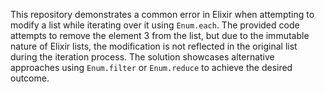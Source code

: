 This repository demonstrates a common error in Elixir when attempting to modify a list while iterating over it using `Enum.each`. The provided code attempts to remove the element 3 from the list, but due to the immutable nature of Elixir lists, the modification is not reflected in the original list during the iteration process. The solution showcases alternative approaches using `Enum.filter` or `Enum.reduce` to achieve the desired outcome.